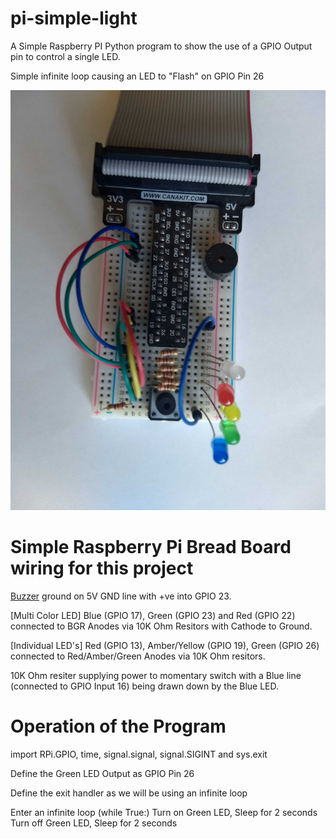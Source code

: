 # pi-simple-light
A Simple Raspberry PI Python program to show the use of a GPIO Output pin to control a single LED. 

Simple infinite loop causing an LED to "Flash" on GPIO Pin 26

![Alt text](https://github.com/MikeCoutts/pi-simple-switch/blob/main/images/STEM-101-BreadBoard.jpg?raw=true "Simple Light")

# Simple Raspberry Pi Bread Board wiring for this project
[Buzzer](https://www.amazon.com/dp/B07S85WRSZ?psc=1&ref=ppx_yo2_dt_b_product_details) ground on 5V GND line with +ve into GPIO 23.

[Multi Color LED] Blue (GPIO 17), Green (GPIO 23) and Red (GPIO 22) connected to BGR Anodes via 10K Ohm Resitors with Cathode to Ground.

[Individual LED's] Red (GPIO 13), Amber/Yellow (GPIO 19), Green (GPIO 26) connected to Red/Amber/Green Anodes via 10K Ohm resitors.

10K Ohm resiter supplying power to momentary switch with a Blue line (connected to GPIO Input 16) being drawn down by the Blue LED.

# Operation of the Program
import RPi.GPIO, time, signal.signal, signal.SIGINT and sys.exit

Define the Green LED Output as GPIO Pin 26

Define the exit handler as we will be using an infinite loop

Enter an infinite loop (while True:)
  Turn on Green LED, Sleep for 2 seconds
  Turn off Green LED, Sleep for 2 seconds
